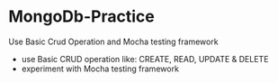 # MongoDb-Practice
Use Basic Crud Operation and Mocha testing framework

- use Basic CRUD operation like: CREATE, READ, UPDATE & DELETE
- experiment with Mocha testing framework
